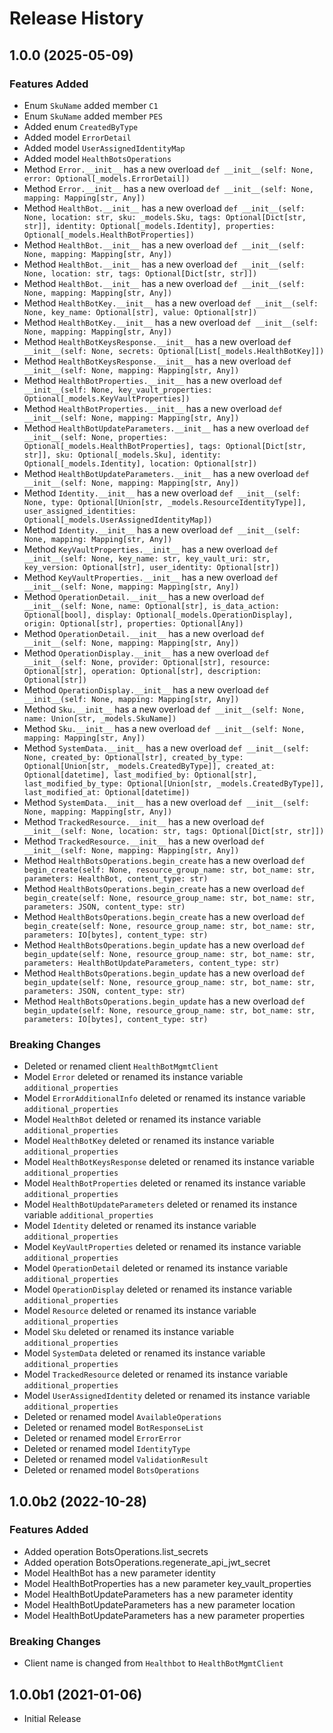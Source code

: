 # Release History

## 1.0.0 (2025-05-09)

### Features Added

  - Enum `SkuName` added member `C1`
  - Enum `SkuName` added member `PES`
  - Added enum `CreatedByType`
  - Added model `ErrorDetail`
  - Added model `UserAssignedIdentityMap`
  - Added model `HealthBotsOperations`
  - Method `Error.__init__` has a new overload `def __init__(self: None, error: Optional[_models.ErrorDetail])`
  - Method `Error.__init__` has a new overload `def __init__(self: None, mapping: Mapping[str, Any])`
  - Method `HealthBot.__init__` has a new overload `def __init__(self: None, location: str, sku: _models.Sku, tags: Optional[Dict[str, str]], identity: Optional[_models.Identity], properties: Optional[_models.HealthBotProperties])`
  - Method `HealthBot.__init__` has a new overload `def __init__(self: None, mapping: Mapping[str, Any])`
  - Method `HealthBot.__init__` has a new overload `def __init__(self: None, location: str, tags: Optional[Dict[str, str]])`
  - Method `HealthBot.__init__` has a new overload `def __init__(self: None, mapping: Mapping[str, Any])`
  - Method `HealthBotKey.__init__` has a new overload `def __init__(self: None, key_name: Optional[str], value: Optional[str])`
  - Method `HealthBotKey.__init__` has a new overload `def __init__(self: None, mapping: Mapping[str, Any])`
  - Method `HealthBotKeysResponse.__init__` has a new overload `def __init__(self: None, secrets: Optional[List[_models.HealthBotKey]])`
  - Method `HealthBotKeysResponse.__init__` has a new overload `def __init__(self: None, mapping: Mapping[str, Any])`
  - Method `HealthBotProperties.__init__` has a new overload `def __init__(self: None, key_vault_properties: Optional[_models.KeyVaultProperties])`
  - Method `HealthBotProperties.__init__` has a new overload `def __init__(self: None, mapping: Mapping[str, Any])`
  - Method `HealthBotUpdateParameters.__init__` has a new overload `def __init__(self: None, properties: Optional[_models.HealthBotProperties], tags: Optional[Dict[str, str]], sku: Optional[_models.Sku], identity: Optional[_models.Identity], location: Optional[str])`
  - Method `HealthBotUpdateParameters.__init__` has a new overload `def __init__(self: None, mapping: Mapping[str, Any])`
  - Method `Identity.__init__` has a new overload `def __init__(self: None, type: Optional[Union[str, _models.ResourceIdentityType]], user_assigned_identities: Optional[_models.UserAssignedIdentityMap])`
  - Method `Identity.__init__` has a new overload `def __init__(self: None, mapping: Mapping[str, Any])`
  - Method `KeyVaultProperties.__init__` has a new overload `def __init__(self: None, key_name: str, key_vault_uri: str, key_version: Optional[str], user_identity: Optional[str])`
  - Method `KeyVaultProperties.__init__` has a new overload `def __init__(self: None, mapping: Mapping[str, Any])`
  - Method `OperationDetail.__init__` has a new overload `def __init__(self: None, name: Optional[str], is_data_action: Optional[bool], display: Optional[_models.OperationDisplay], origin: Optional[str], properties: Optional[Any])`
  - Method `OperationDetail.__init__` has a new overload `def __init__(self: None, mapping: Mapping[str, Any])`
  - Method `OperationDisplay.__init__` has a new overload `def __init__(self: None, provider: Optional[str], resource: Optional[str], operation: Optional[str], description: Optional[str])`
  - Method `OperationDisplay.__init__` has a new overload `def __init__(self: None, mapping: Mapping[str, Any])`
  - Method `Sku.__init__` has a new overload `def __init__(self: None, name: Union[str, _models.SkuName])`
  - Method `Sku.__init__` has a new overload `def __init__(self: None, mapping: Mapping[str, Any])`
  - Method `SystemData.__init__` has a new overload `def __init__(self: None, created_by: Optional[str], created_by_type: Optional[Union[str, _models.CreatedByType]], created_at: Optional[datetime], last_modified_by: Optional[str], last_modified_by_type: Optional[Union[str, _models.CreatedByType]], last_modified_at: Optional[datetime])`
  - Method `SystemData.__init__` has a new overload `def __init__(self: None, mapping: Mapping[str, Any])`
  - Method `TrackedResource.__init__` has a new overload `def __init__(self: None, location: str, tags: Optional[Dict[str, str]])`
  - Method `TrackedResource.__init__` has a new overload `def __init__(self: None, mapping: Mapping[str, Any])`
  - Method `HealthBotsOperations.begin_create` has a new overload `def begin_create(self: None, resource_group_name: str, bot_name: str, parameters: HealthBot, content_type: str)`
  - Method `HealthBotsOperations.begin_create` has a new overload `def begin_create(self: None, resource_group_name: str, bot_name: str, parameters: JSON, content_type: str)`
  - Method `HealthBotsOperations.begin_create` has a new overload `def begin_create(self: None, resource_group_name: str, bot_name: str, parameters: IO[bytes], content_type: str)`
  - Method `HealthBotsOperations.begin_update` has a new overload `def begin_update(self: None, resource_group_name: str, bot_name: str, parameters: HealthBotUpdateParameters, content_type: str)`
  - Method `HealthBotsOperations.begin_update` has a new overload `def begin_update(self: None, resource_group_name: str, bot_name: str, parameters: JSON, content_type: str)`
  - Method `HealthBotsOperations.begin_update` has a new overload `def begin_update(self: None, resource_group_name: str, bot_name: str, parameters: IO[bytes], content_type: str)`

### Breaking Changes

  - Deleted or renamed client `HealthBotMgmtClient`
  - Model `Error` deleted or renamed its instance variable `additional_properties`
  - Model `ErrorAdditionalInfo` deleted or renamed its instance variable `additional_properties`
  - Model `HealthBot` deleted or renamed its instance variable `additional_properties`
  - Model `HealthBotKey` deleted or renamed its instance variable `additional_properties`
  - Model `HealthBotKeysResponse` deleted or renamed its instance variable `additional_properties`
  - Model `HealthBotProperties` deleted or renamed its instance variable `additional_properties`
  - Model `HealthBotUpdateParameters` deleted or renamed its instance variable `additional_properties`
  - Model `Identity` deleted or renamed its instance variable `additional_properties`
  - Model `KeyVaultProperties` deleted or renamed its instance variable `additional_properties`
  - Model `OperationDetail` deleted or renamed its instance variable `additional_properties`
  - Model `OperationDisplay` deleted or renamed its instance variable `additional_properties`
  - Model `Resource` deleted or renamed its instance variable `additional_properties`
  - Model `Sku` deleted or renamed its instance variable `additional_properties`
  - Model `SystemData` deleted or renamed its instance variable `additional_properties`
  - Model `TrackedResource` deleted or renamed its instance variable `additional_properties`
  - Model `UserAssignedIdentity` deleted or renamed its instance variable `additional_properties`
  - Deleted or renamed model `AvailableOperations`
  - Deleted or renamed model `BotResponseList`
  - Deleted or renamed model `ErrorError`
  - Deleted or renamed model `IdentityType`
  - Deleted or renamed model `ValidationResult`
  - Deleted or renamed model `BotsOperations`

## 1.0.0b2 (2022-10-28)

### Features Added

  - Added operation BotsOperations.list_secrets
  - Added operation BotsOperations.regenerate_api_jwt_secret
  - Model HealthBot has a new parameter identity
  - Model HealthBotProperties has a new parameter key_vault_properties
  - Model HealthBotUpdateParameters has a new parameter identity
  - Model HealthBotUpdateParameters has a new parameter location
  - Model HealthBotUpdateParameters has a new parameter properties

### Breaking Changes

  - Client name is changed from `Healthbot` to `HealthBotMgmtClient`

## 1.0.0b1 (2021-01-06)

* Initial Release
